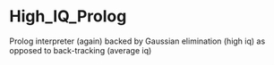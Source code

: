# High_IQ_Prolog
Prolog interpreter (again) backed by Gaussian elimination (high iq) as opposed to back-tracking (average iq)
